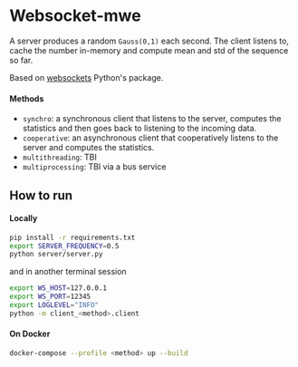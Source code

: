 # Websocket-mwe
A server produces a random `Gauss(0,1)` each second. The client listens to,
cache the number in-memory and compute mean and std of the sequence so far.

Based on [websockets](https://github.com/python-websockets/websockets) Python's package.

#### Methods
* `synchro`: a synchronous client that listens to the server, computes
the statistics and then goes back to listening to the incoming data.
* `cooperative`: an asynchronous client that cooperatively listens to the
server and computes the statistics.
* `multithreading`: TBI
* `multiprocessing`: TBI via a bus service

## How to run

#### Locally
```bash
pip install -r requirements.txt
export SERVER_FREQUENCY=0.5
python server/server.py
```
and in another terminal session
```bash
export WS_HOST=127.0.0.1
export WS_PORT=12345
export LOGLEVEL="INFO"
python -m client_<method>.client
```

#### On Docker
```bash
docker-compose --profile <method> up --build
```

